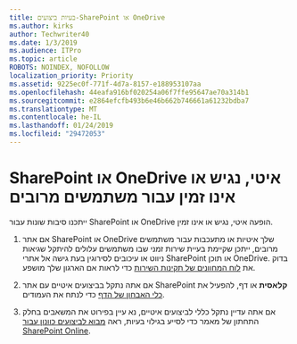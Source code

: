 ```yaml
---
title: בעיות ביצועים-SharePoint או OneDrive
ms.author: kirks
author: Techwriter40
ms.date: 1/3/2019
ms.audience: ITPro
ms.topic: article
ROBOTS: NOINDEX, NOFOLLOW
localization_priority: Priority
ms.assetid: 9225ec0f-771f-4d7a-8157-e188953107aa
ms.openlocfilehash: 44eafa916bf020254a06f7ffe95647ae70a314b1
ms.sourcegitcommit: e2864efcfb493b6e46b662b746661a61232bdba7
ms.translationtype: MT
ms.contentlocale: he-IL
ms.lasthandoff: 01/24/2019
ms.locfileid: "29472053"
---
```

# <a name="sharepoint-or-onedrive-slow-inaccessible-or-unavailable-for-multiple-users"></a>SharePoint או OneDrive איטי, נגיש או אינו זמין עבור משתמשים מרובים

ייתכנו סיבות שונות עבור SharePoint או OneDrive הופעה איטי, נגיש או אינו זמין. 
  
1. אם אתר SharePoint או OneDrive שלך איטיות או מתעכבות עבור משתמשים מרובים, ייתכן שקיימת בעיית שירות זמני שבו משתמשים עלולים להיתקל שגיאות ניווט או עיכובים לסירוגין בעת גישה אל אתרי SharePoint או תוכן OneDrive. בדוק את [לוח המחוונים של תקינות השירות](https://admin.microsoft.com/AdminPortal/Home#/servicehealth) כדי לראות אם הארגון שלך מושפע. 
  
2. אם אתה נתקל בביצועים איטיים עם אתר SharePoint **קלאסית** או דף, להפעיל את [כלי האבחון של הדף](https://aka.ms/perftool) כדי לנתח את העמודים. 
  
3. אם אתה עדיין נתקל כללי לביצועים איטיים, נא עיין בפירוט את המשאבים בחלק התחתון של מאמר כדי לסייע בגילוי בעיות, ראה [מבוא לביצועים כוונון עבור SharePoint Online](https://go.microsoft.com/fwlink/?linkid=2024334).
  

